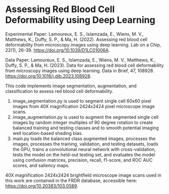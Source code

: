 # Assessing Red Blood Cell Deformability using Deep Learning
Experimental Paper:
Lamoureux, E. S., Islamzada, E., Wiens, M. V., Matthews, K., Duffy, S. P., & Ma, H. (2022). Assessing red blood cell deformability from microscopy images using deep learning. Lab on a Chip, 22(1), 26-39. https://doi.org/10.1039/D1LC01006A.

Data Paper:
Lamoureux, E. S., Islamzada, E., Wiens, M. V., Matthews, K., Duffy, S. P., & Ma, H. (2023). Data for assessing red blood cell deformability from microscopy images using deep learning. Data in Brief, 47, 108928. https://doi.org/10.1016/j.dib.2023.108928.

This code implements image segmentation, augmentation, and classification to assess red blood cell deformability. 

1. image_segmentation.py is used to segment single cell 60x60 pixel images from 40X magnification 2424x2424 pixel microscope image scans.
2. image_augmentation.py is used to augment the segmented single cell images by random integer multiples of 90 degree rotation to create balanced training and testing classes and to smooth potential imaging well location-based shading bias.
3. main.py loads the balanced class augmented images, processes the images, processes the training, validation, and testing datasets, loads the GPU, trains a convolutional neural network with cross-validation, tests the model on the held-out testing set, and evaluates the model using confusion matrices, precision, recall, f1-score, and ROC AUC scores, and saliency maps. 

40X magnification 2424x2424 brightfield microscope image scans used in this work are contained in the FRDR database, accessible here: 	https://doi.org/10.20383/103.0589.

